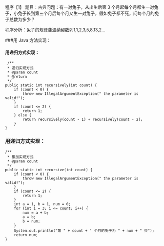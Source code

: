 程序【1】  题目：古典问题：有一对兔子，从出生后第 3 个月起每个月都生一对兔子，小兔子长到第三个月后每个月又生一对兔子，假如兔子都不死，问每个月的兔子总数为多少？ 

程序分析：兔子的规律斐波纳契数列1,1,2,3,5,8,13,2...   

\#\#\#用 Java 方法实现：

#### 用递归方式实现：

```
 /**
 * 递归实现方式
 * @param count
 * @return
 */
public static int recursively(int count) {
    if (count < 0) {
        throw new IllegalArgumentException(" the parameter is valid!");
    }
    if (count <= 2) {
        return 1;
    } else {
        return recursively(count - 1) + recursively(count - 2);
    }
}

```

### 用递归方式实现：

```
/**
 * 累加实现方式
 * @param count
 */
public static int recursive(int count) {
    if (count < 0) {
        throw new IllegalArgumentException(" the parameter is valid!");
    }
    if (count <= 2) {
        return 1;
    }
    int a = 1, b = 1, num = 0;
    for (int i = 3; i <= count; i++) {
        num = a + b;
        a = b;
        b = num;
    }
    System.out.println("第 " + count + " 个月的兔子为 " + num + " 只");
    return num;
}
```



